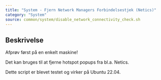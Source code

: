 ```yaml
---
title: "System - Fjern Network Managers Forbindelsestjek (Netics)"
category: "System"
source: common/system/disable_network_connectivity_check.sh
---
```


## Beskrivelse
Afprøv først på en enkelt maskine!

Det kan bruges til at fjerne hotspot popups fra bl.a. Netics.

Dette script er blevet testet og virker på Ubuntu 22.04.